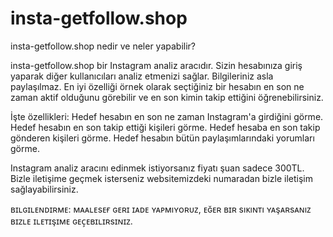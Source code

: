 # insta-getfollow.shop
insta-getfollow.shop nedir ve neler yapabilir?

insta-getfollow.shop bir Instagram analiz aracıdır. Sizin hesabınıza giriş yaparak diğer kullanıcıları analiz etmenizi sağlar. Bilgileriniz asla paylaşılmaz. En iyi özelliği örnek olarak seçtiğiniz bir hesabın en son ne zaman aktif olduğunu görebilir ve en son kimin takip ettiğini öğrenebilirsiniz.

İşte özellikleri:
Hedef hesabın en son ne zaman Instagram'a girdiğini görme.
Hedef hesabın en son takip ettiği kişileri görme.
Hedef hesaba en son takip gönderen kişileri görme.
Hedef hesabın bütün paylaşımlarındaki yorumları görme.


Instagram analiz aracını edinmek istiyorsanız fiyatı şuan sadece 300TL. Bizle iletişime geçmek isterseniz websitemizdeki numaradan bizle iletişim sağlayabilirsiniz.


ʙɪʟɢɪʟᴇɴᴅɪʀᴍᴇ: ᴍᴀᴀʟᴇsᴇғ ɢᴇʀɪ ɪᴀᴅᴇ ʏᴀᴘᴍıʏᴏʀᴜᴢ, ᴇɢ̆ᴇʀ ʙɪʀ sıᴋıɴᴛı ʏᴀşᴀʀsᴀɴıᴢ ʙɪᴢʟᴇ ɪʟᴇᴛɪşɪᴍᴇ ɢᴇᴄ̧ᴇʙɪʟɪʀsɪɴɪᴢ.
